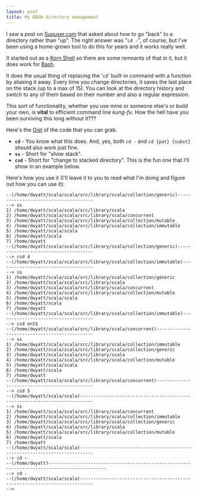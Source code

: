 ```yaml
---
layout: post
title: My BASH directory management
---
```

I saw a post on [Supuser.com](http://superuser.com/questions/324512/cd-option-to-go-back-rather-than-up) that asked about how to go "back" to a directory rather than "up". The right answer was "`cd -`", of course, but I've been using a home-grown tool to do this for years and it works really well.

It started out as a [Korn Shell](http://www.kornshell.com/ "Watch your eyes when you click that link... whoah, what an ugly website.") so there are some remnants of that in it, but it does work for [Bash](http://www.gnu.org/s/bash/).

It does the usual thing of replacing the '`cd`' built-in command with a function by aliasing it away. Every time you change directories, it saves the last place on the stack (up to a max of 15). You can look at the directory history and switch to any of them based on their number and also a regular expression.

This sort of functionality, whether you use mine or someone else's or build your own, is **vital** to efficient command line *kung-fu*. How the hell have you been surviving this long without it???

Here's the [Gist](https://gist.github.com/1154129) of the code that you can grab.

- **`cd`** - You know what this does. And, yes, both `cd -` and `cd {pat} {subst}` should also work just fine.
- **`ss`** - Short for "show stack".
- **`csd`** - Short for "change to stacked directory". This is the fun one that I'll show in an example below.

Here's how you use it (I'll leave it to you to read what I'm doing and figure out how you can use it):

    --(/home/dwyatt/scala/scala/src/library/scala/collection/generic)--------------------------------------
    --> ss
    1) /home/dwyatt/scala/scala/src/library/scala
    2) /home/dwyatt/scala/scala/src/library/scala/concurrent
    3) /home/dwyatt/scala/scala/src/library/scala/collection/mutable
    4) /home/dwyatt/scala/scala/src/library/scala/collection/immutable
    5) /home/dwyatt/scala/scala
    6) /home/dwyatt/scala
    7) /home/dwyatt
    --(/home/dwyatt/scala/scala/src/library/scala/collection/generic)--------------------------------------
    --> csd 4
    --(/home/dwyatt/scala/scala/src/library/scala/collection/immutable)------------------------------------
    --> ss
    1) /home/dwyatt/scala/scala/src/library/scala/collection/generic
    2) /home/dwyatt/scala/scala/src/library/scala
    3) /home/dwyatt/scala/scala/src/library/scala/concurrent
    4) /home/dwyatt/scala/scala/src/library/scala/collection/mutable
    5) /home/dwyatt/scala/scala
    6) /home/dwyatt/scala
    7) /home/dwyatt
    --(/home/dwyatt/scala/scala/src/library/scala/collection/immutable)------------------------------------
    --> csd ent$
    --(/home/dwyatt/scala/scala/src/library/scala/concurrent)----------------------------------------------
    --> ss
    1) /home/dwyatt/scala/scala/src/library/scala/collection/immutable
    2) /home/dwyatt/scala/scala/src/library/scala/collection/generic
    3) /home/dwyatt/scala/scala/src/library/scala
    4) /home/dwyatt/scala/scala/src/library/scala/collection/mutable
    5) /home/dwyatt/scala/scala
    6) /home/dwyatt/scala
    7) /home/dwyatt
    --(/home/dwyatt/scala/scala/src/library/scala/concurrent)----------------------------------------------
    --> csd 5
    --(/home/dwyatt/scala/scala)---------------------------------------------------------------------------
    --> ss
    1) /home/dwyatt/scala/scala/src/library/scala/concurrent
    2) /home/dwyatt/scala/scala/src/library/scala/collection/immutable
    3) /home/dwyatt/scala/scala/src/library/scala/collection/generic
    4) /home/dwyatt/scala/scala/src/library/scala
    5) /home/dwyatt/scala/scala/src/library/scala/collection/mutable
    6) /home/dwyatt/scala
    7) /home/dwyatt
    --(/home/dwyatt/scala/scala)---------------------------------------------------------------------------
    --> cd ~
    --(/home/dwyatt)--------------------------------------------------------------------------------------------
    --> cd -
    --(/home/dwyatt/scala/scala)---------------------------------------------------------------------------
    --> 
